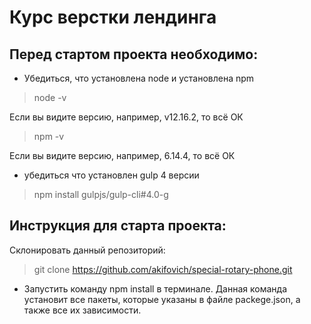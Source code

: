 # Курс верстки лендинга

## Перед стартом проекта необходимо:

* Убедиться, что установлена node и установлена npm

> node -v

Если вы видите версию, например, v12.16.2, то всё ОК

> npm -v

Если вы видите версию, например, 6.14.4, то всё ОК

* убедиться что установлен gulp 4 версии

> npm install gulpjs/gulp-cli#4.0-g

## Инструкция для старта проекта:
Склонировать данный репозиторий:
> git clone https://github.com/akifovich/special-rotary-phone.git

* Запустить команду npm install в терминале. Данная команда установит все пакеты, которые указаны в файле packege.json, а также все их зависимости.

